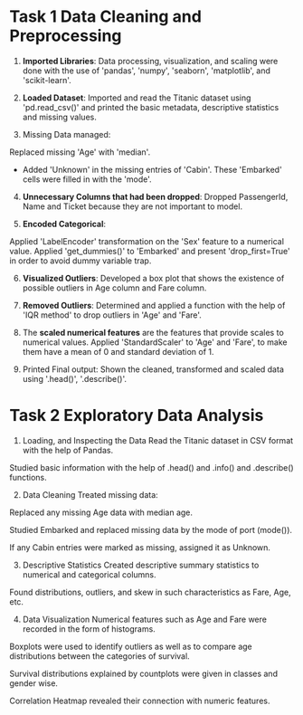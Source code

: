 # **Task 1 Data Cleaning and Preprocessing**

1. **Imported Libraries**:
Data processing, visualization, and scaling were done with the use of 'pandas', 'numpy', 'seaborn', 'matplotlib', and 'scikit-learn'.

2. **Loaded Dataset**:
Imported and read the Titanic dataset using 'pd.read_csv()' and printed the basic metadata, descriptive statistics and missing values.

3. Missing Data managed:

Replaced missing 'Age' with 'median'.
* Added 'Unknown' in the missing entries of 'Cabin'.
These 'Embarked' cells were filled in with the 'mode'.

4. **Unnecessary Columns that had been dropped**:
Dropped PassengerId, Name and Ticket because they are not important to model.

5. **Encoded Categorical**:

Applied 'LabelEncoder' transformation on the 'Sex' feature to a numerical value.
Applied 'get_dummies()' to 'Embarked' and present 'drop_first=True' in order to avoid dummy variable trap.

6. **Visualized Outliers**:
Developed a box plot that shows the existence of possible outliers in Age column and Fare column.

7. **Removed Outliers**:
Determined and applied a function with the help of 'IQR method' to drop outliers in 'Age' and 'Fare'.

8. The **scaled numerical features** are the features that provide scales to numerical values.
Applied 'StandardScaler' to 'Age' and 'Fare', to make them have
a mean of 0 and standard deviation of 1.

10. Printed Final output:
Shown the cleaned, transformed and scaled data using '.head()', '.describe()'.


# **Task 2 Exploratory Data Analysis**

1. Loading, and Inspecting the Data
Read the Titanic dataset in CSV format with the help of Pandas.

Studied basic information with the help of .head() and .info() and .describe() functions.

2. Data Cleaning
Treated missing data:

Replaced any missing Age data with median age.

Studied Embarked and replaced missing data by the mode of port (mode()).

If any Cabin entries were marked as missing, assigned it as Unknown.

3. Descriptive Statistics
Created descriptive summary statistics to numerical and categorical columns.

Found distributions, outliers, and skew in such characteristics as Fare, Age, etc.

4. Data Visualization
Numerical features such as Age and Fare were recorded in the form of histograms.

Boxplots were used to identify outliers as well as to compare age distributions between the categories of survival.

Survival distributions explained by countplots were given in classes and gender wise.

Correlation Heatmap revealed their connection with numeric features.

